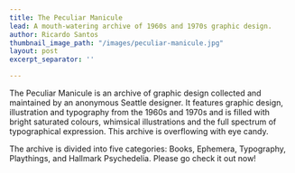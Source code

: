 ```yaml
---
title: The Peculiar Manicule
lead: A mouth-watering archive of 1960s and 1970s graphic design.
author: Ricardo Santos
thumbnail_image_path: "/images/peculiar-manicule.jpg"
layout: post
excerpt_separator: ''

---
```

The Peculiar Manicule is an archive of graphic design collected and maintained by an anonymous Seattle designer. It features graphic design, illustration and typography from the 1960s and 1970s and is filled with bright saturated colours, whimsical illustrations and the full spectrum of typographical expression. This archive is overflowing with eye candy.

The archive is divided into five categories: Books, Ephemera, Typography, Playthings, and Hallmark Psychedelia. Please go check it out now!